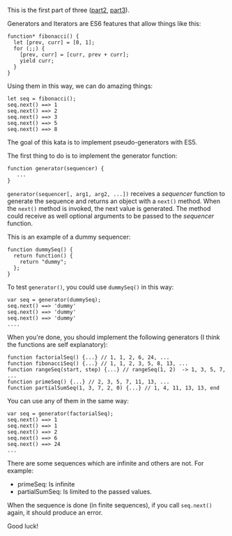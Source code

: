 <p>This is the first part of three (<a href="http://www.codewars.com/kata/es5-generators-ii" data-turbolinks="false" target="_blank">part2</a>, <a href="http://www.codewars.com/kata/es5-generators-iii" data-turbolinks="false" target="_blank">part3</a>).</p>
<p>Generators and Iterators are ES6 features that allow things like this:</p>
<pre><code class="language-javascript"><span class="cm-keyword">function</span><span class="cm-keyword">*</span> <span class="cm-def">fibonacci</span>() {
  <span class="cm-keyword">let</span> [<span class="cm-def">prev</span>, <span class="cm-def">curr</span>] <span class="cm-operator">=</span> [<span class="cm-number">0</span>, <span class="cm-number">1</span>];
  <span class="cm-keyword">for</span> (;;) {
    [<span class="cm-variable-2">prev</span>, <span class="cm-variable-2">curr</span>] <span class="cm-operator">=</span> [<span class="cm-variable-2">curr</span>, <span class="cm-variable-2">prev</span> <span class="cm-operator">+</span> <span class="cm-variable-2">curr</span>];
    <span class="cm-keyword">yield</span> <span class="cm-variable-2">curr</span>;
  }
}
</code></pre>
<p>Using them in this way, we can do amazing things:</p>
<pre><code class="language-javascript"><span class="cm-keyword">let</span> <span class="cm-def">seq</span> <span class="cm-operator">=</span> <span class="cm-variable">fibonacci</span>();
<span class="cm-variable">seq</span>.<span class="cm-property">next</span>() <span class="cm-operator">==</span><span class="cm-operator">&gt;</span> <span class="cm-number">1</span>
<span class="cm-variable">seq</span>.<span class="cm-property">next</span>() <span class="cm-operator">==</span><span class="cm-operator">&gt;</span> <span class="cm-number">2</span>
<span class="cm-variable">seq</span>.<span class="cm-property">next</span>() <span class="cm-operator">==</span><span class="cm-operator">&gt;</span> <span class="cm-number">3</span>
<span class="cm-variable">seq</span>.<span class="cm-property">next</span>() <span class="cm-operator">==</span><span class="cm-operator">&gt;</span> <span class="cm-number">5</span>
<span class="cm-variable">seq</span>.<span class="cm-property">next</span>() <span class="cm-operator">==</span><span class="cm-operator">&gt;</span> <span class="cm-number">8</span>
</code></pre>
<p>The goal of this kata is to implement pseudo-generators with ES5.</p>
<p>The first thing to do is to implement the generator function:</p>
<pre><code class="language-javascript"><span class="cm-keyword">function</span> <span class="cm-def">generator</span>(<span class="cm-def">sequencer</span>) {
   <span class="cm-meta">...</span>
}
</code></pre>
<p><code>generator(sequencer[, arg1, arg2, ...])</code> receives a <em>sequencer</em> function to generate the sequence and returns an object with a <code>next()</code> method. When the <code>next()</code> method is invoked, the next value is generated. The method could receive as well optional arguments to be passed to the <em>sequencer</em> function.</p>
<p>This is an example of a dummy sequencer:</p>
<pre><code class="language-javascript"><span class="cm-keyword">function</span> <span class="cm-def">dummySeq</span>() {
  <span class="cm-keyword">return</span> <span class="cm-keyword">function</span>() {
    <span class="cm-keyword">return</span> <span class="cm-string">"dummy"</span>;
  };
}
</code></pre>
<p>To test <code>generator()</code>, you could use <code>dummySeq()</code> in this way:</p>
<pre><code class="language-javascript"><span class="cm-keyword">var</span> <span class="cm-def">seq</span> <span class="cm-operator">=</span> <span class="cm-variable">generator</span>(<span class="cm-variable">dummySeq</span>);
<span class="cm-variable">seq</span>.<span class="cm-property">next</span>() <span class="cm-operator">==</span><span class="cm-operator">&gt;</span> <span class="cm-string">'dummy'</span>
<span class="cm-variable">seq</span>.<span class="cm-property">next</span>() <span class="cm-operator">==</span><span class="cm-operator">&gt;</span> <span class="cm-string">'dummy'</span>
<span class="cm-variable">seq</span>.<span class="cm-property">next</span>() <span class="cm-operator">==</span><span class="cm-operator">&gt;</span> <span class="cm-string">'dummy'</span>
<span class="cm-meta">...</span>.
</code></pre>
<p>When you're done, you should implement the following generators (I think the functions are self explanatory):</p>
<pre><code class="language-javascript"><span class="cm-keyword">function</span> <span class="cm-def">factorialSeq</span>() {<span class="cm-meta">...</span>} <span class="cm-comment">// 1, 1, 2, 6, 24, ...</span>
<span class="cm-keyword">function</span> <span class="cm-def">fibonacciSeq</span>() {<span class="cm-meta">...</span>} <span class="cm-comment">// 1, 1, 2, 3, 5, 8, 13, ...</span>
<span class="cm-keyword">function</span> <span class="cm-def">rangeSeq</span>(<span class="cm-def">start</span>, <span class="cm-def">step</span>) {<span class="cm-meta">...</span>} <span class="cm-comment">// rangeSeq(1, 2)  -&gt; 1, 3, 5, 7, ...</span>
<span class="cm-keyword">function</span> <span class="cm-def">primeSeq</span>() {<span class="cm-meta">...</span>} <span class="cm-comment">// 2, 3, 5, 7, 11, 13, ...</span>
<span class="cm-keyword">function</span> <span class="cm-def">partialSumSeq</span>(<span class="cm-number">1</span>, <span class="cm-number">3</span>, <span class="cm-number">7</span>, <span class="cm-number">2</span>, <span class="cm-number">0</span>) {<span class="cm-meta">...</span>} <span class="cm-comment">// 1, 4, 11, 13, 13, end</span>
</code></pre>
<p>You can use any of them in the same way:</p>
<pre><code class="language-javascript"><span class="cm-keyword">var</span> <span class="cm-def">seq</span> <span class="cm-operator">=</span> <span class="cm-variable">generator</span>(<span class="cm-variable">factorialSeq</span>);
<span class="cm-variable">seq</span>.<span class="cm-property">next</span>() <span class="cm-operator">==</span><span class="cm-operator">&gt;</span> <span class="cm-number">1</span>
<span class="cm-variable">seq</span>.<span class="cm-property">next</span>() <span class="cm-operator">==</span><span class="cm-operator">&gt;</span> <span class="cm-number">1</span>
<span class="cm-variable">seq</span>.<span class="cm-property">next</span>() <span class="cm-operator">==</span><span class="cm-operator">&gt;</span> <span class="cm-number">2</span>
<span class="cm-variable">seq</span>.<span class="cm-property">next</span>() <span class="cm-operator">==</span><span class="cm-operator">&gt;</span> <span class="cm-number">6</span>
<span class="cm-variable">seq</span>.<span class="cm-property">next</span>() <span class="cm-operator">==</span><span class="cm-operator">&gt;</span> <span class="cm-number">24</span>
<span class="cm-meta">...</span>
</code></pre>
<p>There are some sequences which are infinite and others are not. For example:</p>
<ul>
<li>primeSeq: Is infinite</li>
<li>partialSumSeq: Is limited to the passed values.</li>
</ul>
<p>When the sequence is done (in finite sequences), if you call <code>seq.next()</code> again, it should produce an error.</p>
<p>Good luck!</p>
